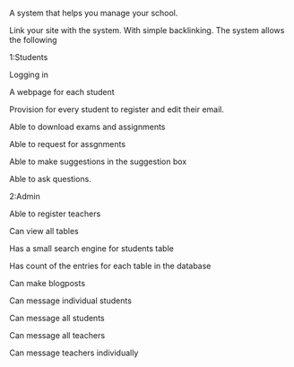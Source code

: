 A system that helps you manage your school.

Link your site with the system. With simple
backlinking. The system allows the following


1:Students

Logging in

A webpage for each student

Provision for every student to register and 
edit their email.

Able to download exams and assignments

Able to request for assgnments

Able to  make suggestions in the suggestion box

Able to ask questions.

2:Admin

Able to register teachers

Can view all tables

Has a small search engine for students table

Has count of the entries for each table in the database

Can make blogposts

Can message individual students

Can message all students

Can message all teachers

Can message teachers individually
